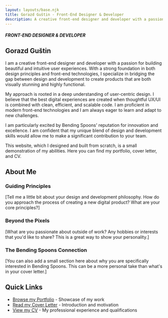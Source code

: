```yaml
---
layout: layouts/base.njk
title: Gorazd Guštin - Front-End Designer & Developer
description: A creative front-end designer and developer with a passion for building beautiful and intuitive user experiences.
---
```


<section>

##### FRONT-END DESIGNER & DEVELOPER
# Gorazd Guštin
</section>

<section>

I am a creative front-end designer and developer with a passion for building beautiful and intuitive user experiences. With a strong foundation in both design principles and front-end technologies, I specialize in bridging the gap between design and development to create products that are both visually stunning and highly functional.

My approach is rooted in a deep understanding of user-centric design. I believe that the best digital experiences are created when thoughtful UX/UI is combined with clean, efficient, and scalable code. I am proficient in modern front-end technologies and I am always eager to learn and adapt to new challenges.

I am particularly excited by Bending Spoons' reputation for innovation and excellence. I am confident that my unique blend of design and development skills would allow me to make a significant contribution to your team.

This website, which I designed and built from scratch, is a small demonstration of my abilities. Here you can find my portfolio, cover letter, and CV.

</section>

<section>

## About Me

### Guiding Principles

[Tell me a little bit about your design and development philosophy. How do you approach the process of creating a new digital product? What are your core principles?]

### Beyond the Pixels

[What are you passionate about outside of work? Any hobbies or interests that you'd like to share? This is a great way to show your personality.]

### The Bending Spoons Connection

[You can also add a small section here about why you are specifically interested in Bending Spoons. This can be a more personal take than what's in your cover letter.]
</section>

<section>

## Quick Links

- [Browse my Portfolio](/portfolio/) - Showcase of my work
- [Read my Cover Letter](/cover-letter/) - Introduction and motivation
- [View my CV](/cv/) - My professional experience and qualifications
</section>
